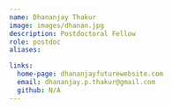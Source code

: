 ```yaml
---
name: Dhananjay Thakur 
image: images/dhanan.jpg
description: Postdoctoral Fellow
role: postdoc
aliases:

links:
  home-page: dhananjayfuturewebsite.com
  email: dhananjay.p.thakur@gmail.com
  github: N/A
---
```



